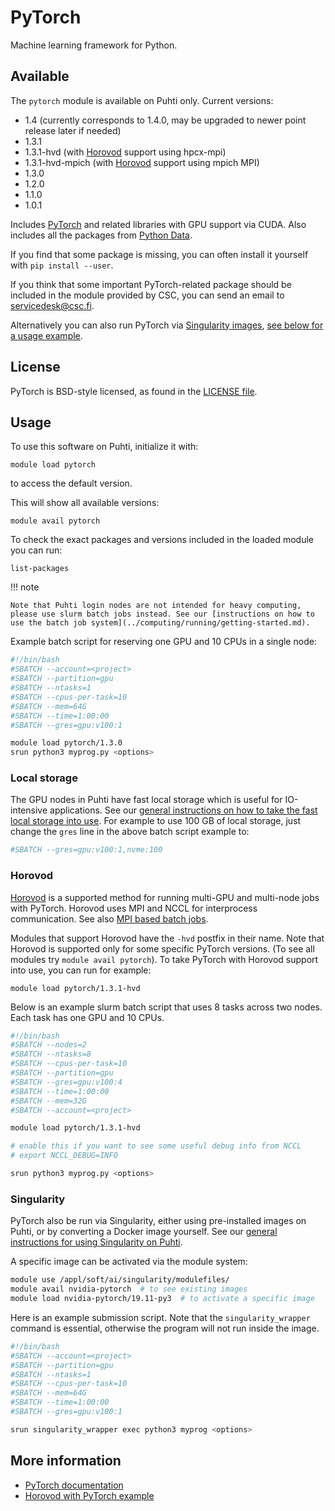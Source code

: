 # PyTorch

Machine learning framework for Python.

## Available

The `pytorch` module is available on Puhti only.  Current versions:

- 1.4 (currently corresponds to 1.4.0, may be upgraded to newer point release later if needed)
- 1.3.1
- 1.3.1-hvd (with [Horovod](https://github.com/horovod/horovod) support using hpcx-mpi)
- 1.3.1-hvd-mpich (with [Horovod](https://github.com/horovod/horovod) support using mpich MPI)
- 1.3.0
- 1.2.0
- 1.1.0
- 1.0.1

Includes [PyTorch](https://pytorch.org/) and related libraries with GPU support via CUDA.  Also includes all the packages from [Python Data](python-data.md).

If you find that some package is missing, you can often install it yourself with `pip install --user`.

If you think that some important PyTorch-related package should be included in the module provided by CSC, you can send an email to <servicedesk@csc.fi>.

Alternatively you can also run PyTorch via [Singularity images](/computing/containers/run-existing/), [see below for a usage example](#singularity).

## License

PyTorch is BSD-style licensed, as found in the [LICENSE file](https://github.com/pytorch/pytorch/blob/master/LICENSE).

## Usage

To use this software on Puhti, initialize it with:

```text
module load pytorch
```

to access the default version.

This will show all available versions:

```text
module avail pytorch
```

To check the exact packages and versions included in the loaded module you can run:

```text
list-packages
```

!!! note 

    Note that Puhti login nodes are not intended for heavy computing, please use slurm batch jobs instead. See our [instructions on how to use the batch job system](../computing/running/getting-started.md).

Example batch script for reserving one GPU and 10 CPUs in a single node:

```bash
#!/bin/bash
#SBATCH --account=<project>
#SBATCH --partition=gpu
#SBATCH --ntasks=1
#SBATCH --cpus-per-task=10
#SBATCH --mem=64G
#SBATCH --time=1:00:00
#SBATCH --gres=gpu:v100:1

module load pytorch/1.3.0
srun python3 myprog.py <options>
```

### Local storage

The GPU nodes in Puhti have fast local storage which is useful for IO-intensive applications.  See our [general instructions on how to take the fast local storage into use](../computing/running/creating-job-scripts.md#local-storage).  For example to use 100 GB of local storage, just change the `gres` line in the above batch script example to:

```bash
#SBATCH --gres=gpu:v100:1,nvme:100
```

### Horovod

[Horovod](https://github.com/horovod/horovod) is a supported method for running multi-GPU and multi-node jobs with PyTorch. Horovod uses MPI and NCCL for interprocess communication. See also [MPI based batch jobs](../computing/running/creating-job-scripts.md#mpi-based-batch-jobs).

Modules that support Horovod have the `-hvd` postfix in their name.  Note that Horovod is supported only for some specific PyTorch versions. (To see all modules try `module avail pytorch`).  To take PyTorch with Horovod support into use, you can run for example:

```text
module load pytorch/1.3.1-hvd
```

Below is an example slurm batch script that uses 8 tasks across two nodes.  Each task has one GPU and 10 CPUs.

```bash
#!/bin/bash
#SBATCH --nodes=2
#SBATCH --ntasks=8
#SBATCH --cpus-per-task=10
#SBATCH --partition=gpu
#SBATCH --gres=gpu:v100:4
#SBATCH --time=1:00:00
#SBATCH --mem=32G
#SBATCH --account=<project>

module load pytorch/1.3.1-hvd

# enable this if you want to see some useful debug info from NCCL
# export NCCL_DEBUG=INFO

srun python3 myprog.py <options>
```

### Singularity

PyTorch also be run via Singularity, either using pre-installed images on Puhti, or by converting a Docker image yourself.  See our [general instructions for using Singularity on Puhti](/computing/containers/run-existing/).

A specific image can be activated via the module system:


```bash
module use /appl/soft/ai/singularity/modulefiles/
module avail nvidia-pytorch  # to see existing images
module load nvidia-pytorch/19.11-py3  # to activate a specific image
```

Here is an example submission script.  Note that the `singularity_wrapper` command is essential, otherwise the program will not run inside the image.

```bash
#!/bin/bash
#SBATCH --account=<project>
#SBATCH --partition=gpu
#SBATCH --ntasks=1
#SBATCH --cpus-per-task=10
#SBATCH --mem=64G
#SBATCH --time=1:00:00
#SBATCH --gres=gpu:v100:1

srun singularity_wrapper exec python3 myprog <options>
```

## More information

- [PyTorch documentation](https://pytorch.org/docs/stable/index.html)
- [Horovod with PyTorch example](https://github.com/horovod/horovod/blob/master/docs/pytorch.rst)
